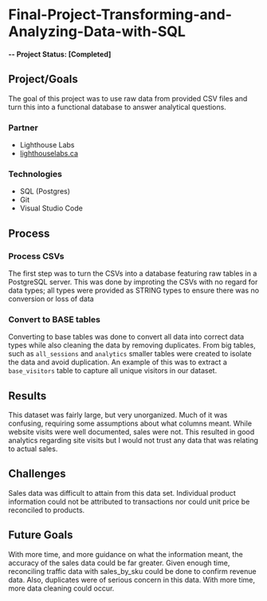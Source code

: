# Final-Project-Transforming-and-Analyzing-Data-with-SQL


#### -- Project Status: [Completed]

## Project/Goals
The goal of this project was to use raw data from provided CSV files and turn this into a functional database to answer analytical questions.

### Partner
* Lighthouse Labs
* [lighthouselabs.ca](https://www.lighthouselabs.ca/)

### Technologies
* SQL (Postgres)
* Git
* Visual Studio Code

## Process
### Process CSVs
The first step was to turn the CSVs into a database featuring raw tables in a PostgreSQL server. This was done by improting the CSVs with no regard for data types; all types were provided as STRING types to ensure there was no conversion or loss of data
### Convert to BASE tables
Converting to base tables was done to convert all data into correct data types while also cleaning the data by removing duplicates. From big tables, such as `all_sessions` and `analytics` smaller tables were created to isolate the data and avoid duplication. An example of this was to extract a `base_visitors` table to capture all unique visitors in our dataset.

## Results
This dataset was fairly large, but very unorganized. Much of it was confusing, requiring some assumptions about what columns meant. While website visits were well documented, sales were not. This resulted in good analytics regarding site visits but I would not trust any data that was relating to actual sales. 

## Challenges 
Sales data was difficult to attain from this data set. Individual product information could not be attributed to transactions nor could unit price be reconciled to products. 

## Future Goals
With more time, and more guidance on what the information meant, the accuracy of the sales data could be far greater. Given enough time, reconciling traffic data with sales_by_sku could be done to confirm revenue data. Also, duplicates were of serious concern in this data. With more time, more data cleaning could occur. 
